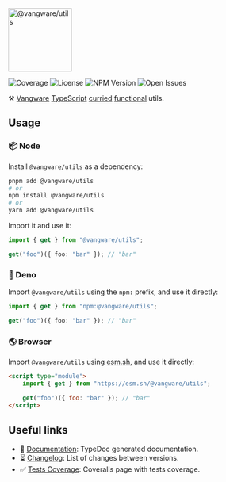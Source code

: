 <img id="logo" alt="@vangware/utils" src="https://libraries.vangware.com/modules/vangware__utils.svg" height="128" />

![Coverage][coverage-badge] ![License][license-badge]
![NPM Version][npm-version-badge] ![Open Issues][open-issues-badge]

⚒️ [Vangware][vangware] [TypeScript][typescript] [curried][currying]
[functional][functional-programming] utils.

## Usage

### 📦 Node

Install `@vangware/utils` as a dependency:

```bash
pnpm add @vangware/utils
# or
npm install @vangware/utils
# or
yarn add @vangware/utils
```

Import it and use it:

```typescript
import { get } from "@vangware/utils";

get("foo")({ foo: "bar" }); // "bar"
```

### 🦕 Deno

Import `@vangware/utils` using the `npm:` prefix, and use it directly:

```typescript
import { get } from "npm:@vangware/utils";

get("foo")({ foo: "bar" }); // "bar"
```

### 🌎 Browser

Import `@vangware/utils` using [esm.sh][esm.sh], and use it directly:

```html
<script type="module">
	import { get } from "https://esm.sh/@vangware/utils";

	get("foo")({ foo: "bar" }); // "bar"
</script>
```

## Useful links

-   📝 [Documentation][documentation]: TypeDoc generated documentation.
-   ⏳ [Changelog][changelog]: List of changes between versions.
-   ✅ [Tests Coverage][coverage]: Coveralls page with tests coverage.

<!-- Reference -->

[changelog]:
	https://github.com/vangware/libraries/blob/main/packages/@vangware/utils/CHANGELOG.md
[coverage-badge]:
	https://img.shields.io/coveralls/github/vangware/libraries.svg?style=for-the-badge&labelColor=666&color=0a8
[coverage]: https://coveralls.io/github/vangware/libraries
[currying]: https://en.wikipedia.org/wiki/Currying
[documentation]: https://libraries.vangware.com/modules/_vangware_utils.html
[esm.sh]: https://esm.sh
[functional-programming]: https://en.wikipedia.org/wiki/Functional_programming
[license-badge]:
	https://img.shields.io/npm/l/@vangware/utils.svg?style=for-the-badge&labelColor=666&color=0a8
[npm-version-badge]:
	https://img.shields.io/npm/v/@vangware/utils.svg?style=for-the-badge&labelColor=666&color=0a8
[open-issues-badge]:
	https://img.shields.io/github/issues/vangware/libraries.svg?style=for-the-badge&labelColor=666&color=0a8
[typescript]: https://typescriptlang.org/
[vangware]: https://vangware.com
